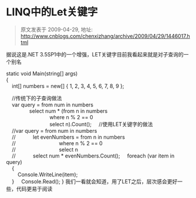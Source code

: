 # LINQ中的Let关键字 
> 原文发表于 2009-04-29, 地址: http://www.cnblogs.com/chenxizhang/archive/2009/04/29/1446017.html 


据说这是.NET 3.5SP1中的一个增强，LET关键字目前我看起来就是对子查询的一个别名

 static void Main(string[] args)  
{  
    int[] numbers = new[] { 1, 2, 3, 4, 5, 6, 7, 8, 9 }; 

     //传统下的子查询做法  
    var query = from num in numbers  
                select num * (from n in numbers  
                              where n % 2 == 0  
                              select n).Count();     //使用LET关键字的做法  
    //var query = from num in numbers  
    //            let evenNumbers = from n in numbers  
    //                              where n % 2 == 0  
    //                              select n  
    //            select num * evenNumbers.Count();     foreach (var item in query)  
    {  
        Console.WriteLine(item);  
    }     Console.Read(); } 我们一看就会知道，用了LET之后，层次感会更好一些，代码更易于阅读 











